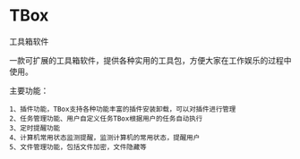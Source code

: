 # TBox
工具箱软件

一款可扩展的工具箱软件，提供各种实用的工具包，方便大家在工作娱乐的过程中使用。

主要功能：

    1、插件功能，TBox支持各种功能丰富的插件安装卸载，可以对插件进行管理
    2、任务管理功能、用户自定义任务TBox根据用户的任务自动执行
    3、定时提醒功能
    4、计算机常用状态监测提醒，监测计算机的常用状态，提醒用户
    5、文件管理功能，包括文件加密，文件隐藏等
    

